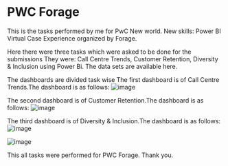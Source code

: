 # PWC Forage
This is the tasks performed by me for PwC New world. New skills: Power BI Virtual Case Experience organized by Forage.


Here there were three tasks which were asked to be done for the submissions They were:
Call Centre Trends, Customer Retention, Diversity & Inclusion using Power Bi.
The data sets are available here.


The dashboards are divided task wise
The first dashboard is of Call Centre Trends.The dashboard is as follows:
![image](https://user-images.githubusercontent.com/65599483/154247028-49ed9c71-bbd3-4c3b-a9ba-0af1c76045db.png)



The second dashboard is of Customer Retention.The dashboard is as follows:
![image](https://user-images.githubusercontent.com/65599483/154247186-86e300f4-950a-447e-9f1b-efc94d3aa346.png)




The third dashboard is of Diversity & Inclusion.The dashboard is as follows:
![image](https://user-images.githubusercontent.com/65599483/154247381-99ce60c9-0b52-4cc8-ab1b-caffe50584c6.png)


![image](https://user-images.githubusercontent.com/65599483/154247451-05499a64-b1fe-4fa4-83b3-6a2603e2cab0.png)


This all tasks were performed for PWC Forage.
Thank you.

